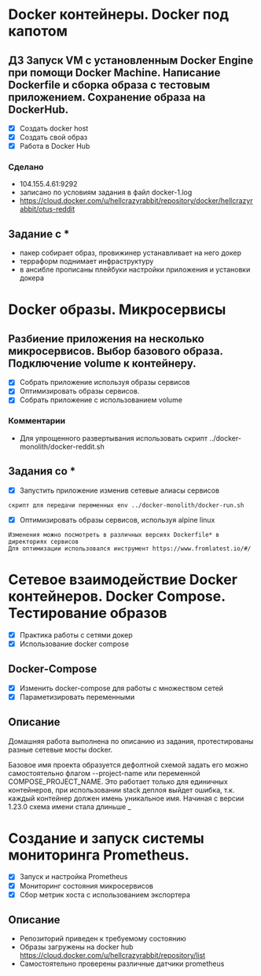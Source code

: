# Docker контейнеры. Docker под капотом 

## ДЗ Запуск VM с установленным Docker Engine при помощи Docker Machine. Написание Dockerfile и сборка образа с тестовым приложением. Сохранение образа на DockerHub.

 - [X] Создать docker host
 - [x] Создать свой образ
 - [x] Работа в Docker Hub
### Сделано
 - 104.155.4.61:9292
 - записано по условиям задания в файл docker-1.log
 - https://cloud.docker.com/u/hellcrazyrabbit/repository/docker/hellcrazyrabbit/otus-reddit

## Задание с *
 - пакер собирает образ, провижинер устанавливает на него докер
 - терраформ поднимает инфраструктуру
 - в ансибле прописаны плейбуки настройки приложения и установки докера 

# Docker образы. Микросервисы

## Разбиение приложения на несколько микросервисов. Выбор базового образа. Подключение volume к контейнеру.

 - [x] Собрать приложение используя образы сервисов
 - [x] Оптимизировать образы сервисов.
 - [x] Собрать приложение с использованием volume

### Комментарии
 - Для упрощенного развертывания использовать скрипт ../docker-monolith/docker-reddit.sh 

## Задания со *

 - [x] Запустить приложение изменив сетевые алиасы сервисов
`````
скрипт для передачи переменных env ../docker-monolith/docker-run.sh
`````

 - [x] Оптимизировать образы сервисов, используя alpine linux 
`````
Изменения можно посмотреть в различных версиях Dockerfile* в директориях сервисов
Для оптимизации использовался инструмент https://www.fromlatest.io/#/
`````

# Сетевое взаимодействие Docker контейнеров. Docker Compose. Тестирование образов 

- [x] Практика работы с сетями докер
- [x] Использование docker compose

## Docker-Compose
 - [x] Изменить docker-compose для работы с множеством сетей
 - [x] Параметизировать переменными

## Описание
 Домашняя работа выполнена по описанию из задания, протестированы разные сетевые мосты docker.
 
 Базовое имя проекта образуется дефолтной схемой <project>_<service>_<index> задать его можно самостоятельно флагом --project-name
или переменной COMPOSE_PROJECT_NAME. Это работает только для единичных контейнеров, при использовании stack деплоя выйдет ошибка, т.к.
каждый контейнер должен имень уникальное имя. Начиная с версии 1.23.0 схема имени стала длиньше <project>_<service>_<index>_<slug> 

# Создание и запуск системы мониторинга Prometheus.
 - [x] Запуск и настройка Prometheus
 - [x] Мониторинг состояния микросервисов
 - [x] Сбор метрик хоста с использованием экспортера

## Описание
 - Репозиторий приведен к требуемому состоянию
 - Образы загружены на docker hub
https://cloud.docker.com/u/hellcrazyrabbit/repository/list
 - Самостоятельно проверены различные датчики prometheus
